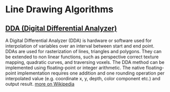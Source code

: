 # Line Drawing Algorithms

## [DDA (Digital Differential Analyzer)](./Line/DDA.c)

A Digital Differential Analyzer (DDA) is hardware or software used for interpolation of variables over an interval between start and end point. DDAs are used for rasterization of lines, triangles and polygons. They can be extended to non linear functions, such as perspective correct texture mapping, quadratic curves, and traversing voxels. The DDA method can be implemented using floating-point or integer arithmetic. The native floating-point implementation requires one addition and one rounding operation per interpolated value (e.g. coordinate x, y, depth, color component etc.) and output result. [more on Wikipedia](https://en.wikipedia.org/wiki/Digital_differential_analyzer_(graphics_algorithm))
